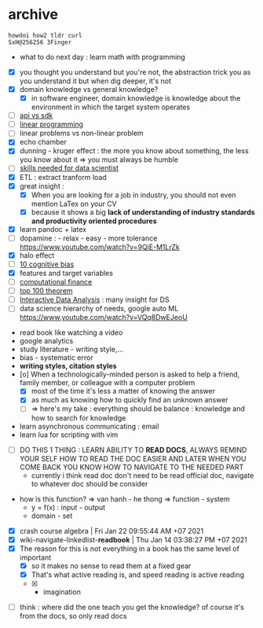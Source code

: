 # archive
```
howdoi how2 tldr curl
SxH@256256 3Finger
```
- what to do next day : learn math with programming 
* [X] you thought you understand but you're not, the abstraction trick you as you understand it but when dig deeper, it's not
* [X] domain knowledge vs general knowledge?
    * [X] in software engineer, domain knowledge is knowledge about the environment in which the target system operates 
* [ ] [api vs sdk](https://nordicapis.com/what-is-the-difference-between-an-api-and-an-sdk/)
* [ ] [linear programming](https://en.wikipedia.org/wiki/Linear_programming)
* [ ] linear problems vs non-linear problem
* [X] echo chamber
* [X] dunning - kruger effect : the more you know about something, the less you know about it => you must always be humble
* [ ] [skills needed for data scientist](https://www.youtube.com/watch?v=em8nBc-zRaM)
* [X] ETL : extract tranform load
* [X] great insight :
    * [X] When you are looking for a job in industry, you should not even mention LaTex on your CV
    * [X] because it shows a big __lack of understanding of industry standards and productivity oriented procedures__
* [X] learn pandoc + latex
* [ ] dopamine : - relax - easy - more tolerance https://www.youtube.com/watch?v=9QiE-M1LrZk 
* [X] halo effect
* [ ] [10 cognitive bias](https://www.verywellmind.com/cognitive-biases-distort-thinking-2794763)
* [X] features and target variables
* [ ] [computational finance](https://en.wikipedia.org/wiki/Computational_finance)
* [ ] [top 100 theorem](http://pirate.shu.edu/~kahlnath/Top100.html)
* [ ] [Interactive Data Analysis](https://www.youtube.com/watch?v=hsfWtPH2kDg) : many insight for DS
* [ ] data science hierarchy of needs, google auto ML https://www.youtube.com/watch?v=VQq8DwEJeoU
* read book like watching a video
* google analytics
* study literature - writing style,...
* bias - systematic error
* __writing styles, citation styles__
* [o] When a technologically-minded person is asked to help a friend, family member, or colleague with a computer problem
    * [X] most of the time it's less a matter of knowing the answer
    * [X] as much as knowing how to quickly find an unknown answer
    * [ ] => here's my take : everything should be balance : knowledge and how to search for knowledge
* learn asynchronous communicating : email
* learn lua for scripting with vim
* [ ] DO THIS 1 THING : LEARN ABILITY TO __READ DOCS__, ALWAYS REMIND YOUR SELF HOW TO READ THE DOC EASIER AND LATER WHEN YOU COME BACK YOU KNOW HOW TO NAVIGATE TO THE NEEDED PART
    * currently i think read doc don't need to be read official doc, navigate to whatever doc should be consider
* how is this function? => van hanh - he thong => function - system
    * y = f(x) : input - output
    * domain - set
* [X] crash course algebra | Fri Jan 22 09:55:44 AM +07 2021
* [X] wiki-navigate-linkedlist-**readbook** | Thu Jan 14 03:38:27 PM +07 2021
* [X] The reason for this is not everything in a book has the same level of important
    * [X] so it makes no sense to read them at a fixed gear
    * [X] That's what active reading is, and speed reading is active reading
    * [X] + imagination
- [ ] think : where did the one teach you get the knowledge? of course it's from the docs, so only read docs
